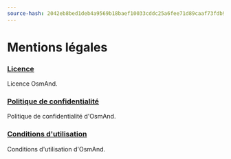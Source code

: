 ```yaml
---
source-hash: 2042eb8bed1deb4a9569b18baef10033cddc25a6fee71d89caaf73fdb9d6dce8 
---
```

# Mentions légales


### [Licence](./license.md)

Licence OsmAnd.

### [Politique de confidentialité](./privacy-policy.md)

Politique de confidentialité d'OsmAnd.

### [Conditions d'utilisation](./terms-of-use.md)

Conditions d'utilisation d'OsmAnd.

